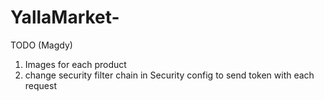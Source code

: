 # YallaMarket-


TODO (Magdy)
1) Images for each product
2) change security filter chain  in Security config to send token with each request
